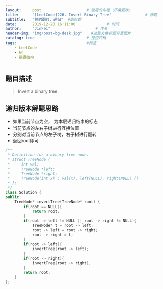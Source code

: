 ```yaml
---
layout:     post                    # 使用的布局（不需要改） 
title:      "[LeetCode]226. Invert Binary Tree"               # 标题  
subtitle:   "树的翻转，递归"  #副标题 
date:       2019-12-20 16:11:00              # 时间 
author:     "JinFei"                    # 作者 
header-img: "img/post-bg-desk.jpg"    #这篇文章标题背景图片 
catalog: true                       # 是否归档 
tags:                               #标签     
    - LeetCode 
    - 树
    - 数据结构
---
```


## 题目描述
> Invert a binary tree.


## 递归版本解题思路

- 如果当前节点为空， 为本层递归结束的标志
- 当前节点的左右子树进行互换位置
- 分别对当前节点的左子树，右子树进行翻转
- 返回root即可

```C++
/**
 * Definition for a binary tree node.
 * struct TreeNode {
 *     int val;
 *     TreeNode *left;
 *     TreeNode *right;
 *     TreeNode(int x) : val(x), left(NULL), right(NULL) {}
 * };
 */
class Solution {
public:
    TreeNode* invertTree(TreeNode* root) {
        if(root == NULL){
            return root;
        }
        if(root -> left != NULL || root -> right != NULL){
            TreeNode* t = root -> left;
            root -> left = root -> right;
            root -> right = t;
        }
        if(root -> left){
            invertTree(root -> left);
        }
        if(root -> right){
            invertTree(root -> right);
        }
        return root;
    }
};
```